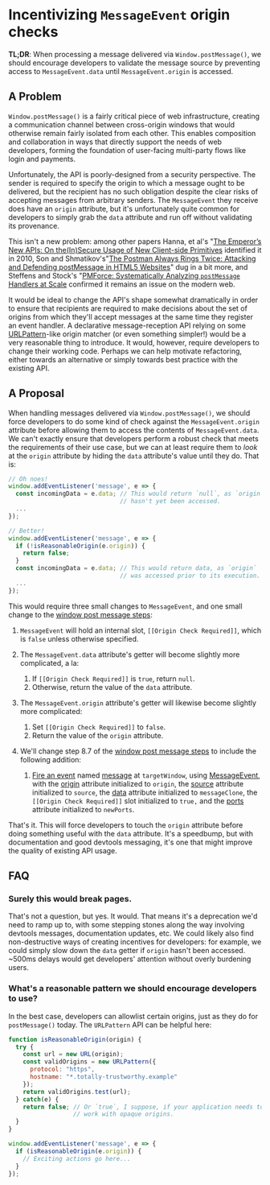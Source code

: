 # **Incentivizing `MessageEvent` origin checks**

**TL;DR**: When processing a message delivered via `Window.postMessage()`, we should encourage developers to validate the message source by preventing access to `MessageEvent.data` until `MessageEvent.origin` is accessed.

## **A Problem**

`Window.postMessage()` is a fairly critical piece of web infrastructure, creating a communication channel between cross-origin windows that would otherwise remain fairly isolated from each other. This enables composition and collaboration in ways that directly support the needs of web developers, forming the foundation of user-facing multi-party flows like login and payments.

Unfortunately, the API is poorly-designed from a security perspective. The sender is required to specify the origin to which a message ought to be delivered, but the recipient has no such obligation despite the clear risks of accepting messages from arbitrary senders. The `MessageEvent` they receive does have an `origin` attribute, but it's unfortunately quite common for developers to simply grab the `data` attribute and run off without validating its provenance.

This isn't a new problem: among other papers Hanna, et al's "[The Emperor’s New APIs: On the(In)Secure Usage of New Client-side Primitives](https://webblaze.cs.berkeley.edu/papers/w2sp2010ena.pdf) identified it in 2010, Son and Shmatikov's"[The Postman Always Rings Twice: Attacking and Defending postMessage in HTML5 Websites](https://www.cs.utexas.edu/~shmat/shmat_ndss13postman.pdf)" dug in a bit more, and Steffens and Stock's "[PMForce: Systematically Analyzing `postMessage` Handlers at Scale](https://swag.cispa.saarland/papers/steffens2020pmforce.pdf) confirmed it remains an issue on the modern web.

It would be ideal to change the API's shape somewhat dramatically in order to ensure that recipients are required to make decisions about the set of origins from which they'll accept messages at the same time they register an event handler. A declarative message-reception API relying on some [URLPattern](https://developer.mozilla.org/en-US/docs/Web/API/URL_Pattern_API)-like origin matcher (or even something simpler\!) would be a very reasonable thing to introduce. It would, however, require developers to change their working code. Perhaps we can help motivate refactoring, either towards an alternative or simply towards best practice with the existing API.

## **A Proposal**

When handling messages delivered via `Window.postMessage()`, we should force developers to do some kind of check against the `MessageEvent.origin` attribute before allowing them to access the contents of `MessageEvent.data`. We can't exactly ensure that developers perform a robust check that meets the requirements of their use case, but we can at least require them to *look* at the `origin` attribute by hiding the `data` attribute's value until they do. That is:

```javascript
// Oh noes!
window.addEventListener('message', e => {
  const incomingData = e.data; // This would return `null`, as `origin`
                               // hasn't yet been accessed.
  ...
});

// Better!
window.addEventListener('message', e => {
  if (!isReasonableOrigin(e.origin)) {
    return false;
  }
  const incomingData = e.data; // This would return data, as `origin`
                               // was accessed prior to its execution.
  ...
});
```

This would require three small changes to `MessageEvent`, and one small change to the [window post message steps](https://html.spec.whatwg.org/multipage/web-messaging.html#window-post-message-steps):

1. `MessageEvent` will hold an internal slot, `[[Origin Check Required]]`, which is `false` unless otherwise specified.

2. The `MessageEvent.data` attribute's getter will become slightly more complicated, a la:  
   1. If `[[Origin Check Required]]` is `true`, return `null`.  
   2. Otherwise, return the value of the `data` attribute.

3. The `MessageEvent.origin` attribute's getter will likewise become slightly more complicated:  
   1. Set `[[Origin Check Required]]` to `false`.  
   2. Return the value of the `origin` attribute.

4. We'll change step 8.7 of the [window post message steps](https://html.spec.whatwg.org/multipage/web-messaging.html#window-post-message-steps) to include the following addition:  
   1. [Fire an event](https://dom.spec.whatwg.org/#concept-event-fire) named [message](https://html.spec.whatwg.org/multipage/indices.html#event-message) at `targetWindow`, using [MessageEvent](https://html.spec.whatwg.org/multipage/comms.html#messageevent), with the [origin](https://html.spec.whatwg.org/multipage/comms.html#dom-messageevent-origin) attribute initialized to `origin`, the [source](https://html.spec.whatwg.org/multipage/comms.html#dom-messageevent-source) attribute initialized to `source`, the [data](https://html.spec.whatwg.org/multipage/comms.html#dom-messageevent-data) attribute initialized to `messageClone`, the `[[Origin Check Required]]` slot initialized to `true,` and the [ports](https://html.spec.whatwg.org/multipage/comms.html#dom-messageevent-ports) attribute initialized to `newPorts`.

That's it. This will force developers to touch the `origin` attribute before doing something useful with the `data` attribute. It's a speedbump, but with documentation and good devtools messaging, it's one that might improve the quality of existing API usage.

## **FAQ**

### **Surely this would break pages.**

That's not a question, but yes. It would. That means it's a deprecation we'd need to ramp up to, with some stepping stones along the way involving devtools messages, documentation updates, etc. We could likely also find non-destructive ways of creating incentives for developers: for example, we could simply slow down the `data` getter if `origin` hasn't been accessed. \~500ms delays would get developers' attention without overly burdening users.

### **What's a reasonable pattern we should encourage developers to use?**

In the best case, developers can allowlist certain origins, just as they do for `postMessage()` today. The `URLPattern` API can be helpful here:

```javascript
function isReasonableOrigin(origin) {
  try {
    const url = new URL(origin);
    const validOrigins = new URLPattern({
      protocol: "https",
      hostname: "*.totally-trustworthy.example"
    });
    return validOrigins.test(url);
  } catch(e) {
    return false; // Or `true`, I suppose, if your application needs to
                  // work with opaque origins.
  }
}

window.addEventListener('message', e => {
  if (isReasonableOrigin(e.origin)) {
    // Exciting actions go here...
  }
});
```
